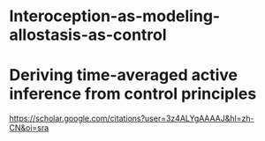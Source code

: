 # Interoception-as-modeling-allostasis-as-control
# Deriving time-averaged active inference from control principles 

https://scholar.google.com/citations?user=3z4ALYgAAAAJ&hl=zh-CN&oi=sra
